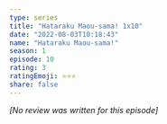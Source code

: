 ```yaml
---
type: series
title: "Hataraku Maou-sama! 1x10"
date: "2022-08-03T10:18:43"
name: "Hataraku Maou-sama!"
season: 1
episode: 10
rating: 3
ratingEmoji: ⭐️⭐️⭐️
share: false
---
```


_[No review was written for this episode]_
